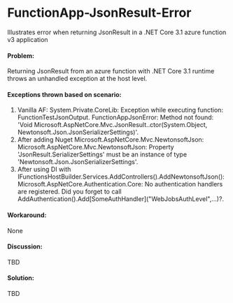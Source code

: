 # FunctionApp-JsonResult-Error
Illustrates error when returning JsonResult in a .NET Core 3.1 azure function v3 application

#### Problem:
Returning JsonResult from an azure function with .NET Core 3.1 runtime throws an unhandled exception at the host level.


#### Exceptions thrown based on scenario:
<ol>
<li>Vanilla AF: System.Private.CoreLib: Exception while executing function: FunctionTestJsonOutput. FunctionAppJsonError: Method not found: 'Void Microsoft.AspNetCore.Mvc.JsonResult..ctor(System.Object, Newtonsoft.Json.JsonSerializerSettings)'.</li>
<li>After adding Nuget Microsoft.AspNetCore.Mvc.NewtonsoftJson: Microsoft.AspNetCore.Mvc.NewtonsoftJson: Property 'JsonResult.SerializerSettings' must be an instance of type 'Newtonsoft.Json.JsonSerializerSettings'.</li>
<li>After using DI with IFunctionsHostBuilder.Services.AddControllers().AddNewtonsoftJson(): Microsoft.AspNetCore.Authentication.Core: No authentication handlers are registered. Did you forget to call AddAuthentication().Add[SomeAuthHandler]("WebJobsAuthLevel",...)?.</li>
</ol>

#### Workaround:
None

#### Discussion:
TBD

#### Solution:
TBD
